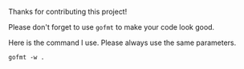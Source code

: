 Thanks for contributing this project!

Please don't forget to use `gofmt` to make your code look good.

Here is the command I use. Please always use the same parameters.

	gofmt -w .

